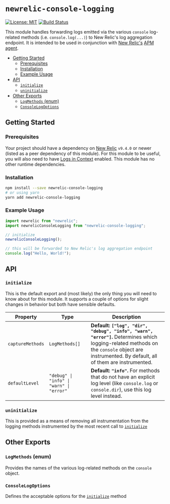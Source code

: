 # `newrelic-console-logging` <!-- omit in toc -->

[![License: MIT](https://img.shields.io/badge/License-MIT-green.svg)](https://opensource.org/licenses/MIT)
[![Build Status](https://github.com/shutterstock/newrelic-console-logging/actions/workflows/ci.yaml/badge.svg)](https://github.com/shutterstock/newrelic-console-logging/actions/workflows/ci.yaml)

This module handles forwarding logs emitted via the various `console` log-related methods (i.e. `console.log(...)`) to New Relic's log aggregation endpoint.
It is intended to be used in conjunction with [New Relic's](https://newrelic.com/) [APM agent](https://www.npmjs.com/package/newrelic).

- [Getting Started](#getting-started)
  - [Prerequisites](#prerequisites)
  - [Installation](#installation)
  - [Example Usage](#example-usage)
- [API](#api)
  - [`initialize`](#initialize)
  - [`uninitialize`](#uninitialize)
- [Other Exports](#other-exports)
  - [`LogMethods` (enum)](#logmethods-enum)
  - [`ConsoleLogOptions`](#consolelogoptions)

## Getting Started

### Prerequisites

Your project should have a dependency on [New Relic](https://www.npmjs.com/package/newrelic) `v9.4.0` or newer (listed as a peer dependency of this module).
For this module to be useful, you will also need to have [Logs in Context](https://docs.newrelic.com/docs/logs/logs-context/configure-logs-context-nodejs) enabled.
This module has no other runtime dependencies.

### Installation

```bash
npm install --save newrelic-console-logging
# or using yarn
yarn add newrelic-console-logging
```

### Example Usage

```typescript
import newrelic from "newrelic";
import newrelicConsoleLogging from "newrelic-console-logging";

// initialize
newrelicConsoleLogging();

// this will be forwarded to New Relic's log aggregation endpoint
console.log("Hello, World!");
```

## API

### `initialize`

This is the default export and (most likely) the only thing you will need to know about for this module.
It supports a couple of options for slight changes in behavior but both have sensible defaults.

| Property         | Type                                     | Description                                                                                                                                                                                   |
| ---------------- | ---------------------------------------- | --------------------------------------------------------------------------------------------------------------------------------------------------------------------------------------------- |
| `captureMethods` | `LogMethods[]`                           | **Default: `["log", "dir", "debug", "info", "warn", "error"]`.** Determines which logging-related methods on the `console` object are instrumented. By default, all of them are instrumented. |
| `defaultLevel`   | `"debug" \| "info" \| "warn" \| "error"` | **Default: `"info"`.** For methods that do not have an explicit log level (like `console.log` or `console.dir`), use this log level instead.                                                  |

### `uninitialize`

This is provided as a means of removing all instrumentation from the logging methods instrumented by the most recent call to [`initialize`](#initialize)

## Other Exports

### `LogMethods` (enum)

Provides the names of the various log-related methods on the `console` object.

### `ConsoleLogOptions`

Defines the acceptable options for the [`initialize`](#initialize) method
